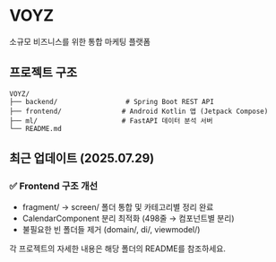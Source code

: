 # VOYZ

소규모 비즈니스를 위한 통합 마케팅 플랫폼

## 프로젝트 구조

```
VOYZ/
├── backend/                 # Spring Boot REST API
├── frontend/               # Android Kotlin 앱 (Jetpack Compose)
├── ml/                     # FastAPI 데이터 분석 서버
└── README.md
```

## 최근 업데이트 (2025.07.29)

### ✅ Frontend 구조 개선
- fragment/ → screen/ 폴더 통합 및 카테고리별 정리 완료
- CalendarComponent 분리 최적화 (498줄 → 컴포넌트별 분리)
- 불필요한 빈 폴더들 제거 (domain/, di/, viewmodel/)

각 프로젝트의 자세한 내용은 해당 폴더의 README를 참조하세요.